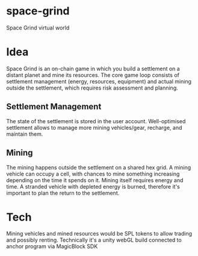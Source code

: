 # space-grind
Space Grind virtual world

# Idea
Space Grind is an on-chain game in which you build a settlement on a distant planet and mine its resources.
The core game loop consists of settlement management (energy, resources, equipment) and actual mining outside the settlement, which requires risk assessment and planning.


## Settlement Management
The state of the settlement is stored in the user account. Well-optimised settlement allows to manage more mining vehicles/gear, recharge, and maintain them.

## Mining
The mining happens outside the settlement on a shared hex grid. A mining vehicle can occupy a cell, with chances to mine something increasing depending on the time it spends on it.
Mining itself requires energy and time. A stranded vehicle with depleted energy is burned, therefore it's important to plan the return to the settlement.

# Tech
Mining vehicles and mined resources would be SPL tokens to allow trading and possibly renting.
Technically it's a unity webGL build connected to anchor program via MagicBlock SDK
